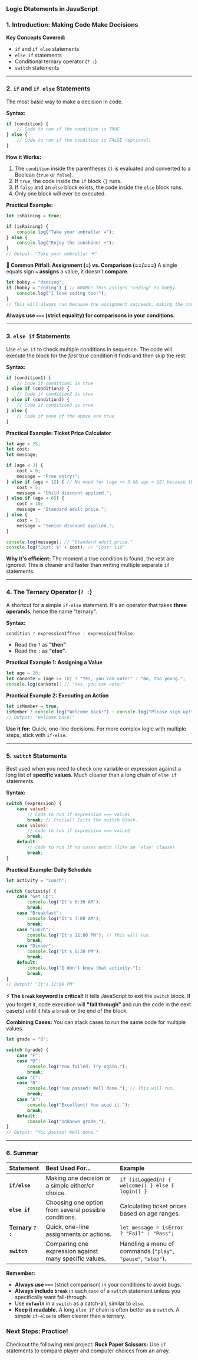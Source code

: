 ### **Logic Dtatements in JavaScript**

### **1. Introduction: Making Code Make Decisions**

**Key Concepts Covered:**
- `if` and `if else` statements
- `else if` statements
- Conditional ternary operator (`? :`)
- `switch` statements

---

### **2. `if` and `if else` Statements**
The most basic way to make a decision in code.

**Syntax:**
```javascript
if (condition) {
    // Code to run if the condition is TRUE
} else {
    // Code to run if the condition is FALSE (optional)
}
```

**How it Works:**
1. The `condition` inside the parentheses `()` is evaluated and converted to a Boolean (`true` or `false`).
2. If `true`, the code inside the `if` block `{}` runs.
3. If `false` and an `else` block exists, the code inside the `else` block runs.
4. Only one block will ever be executed.

**Practical Example:**
```javascript
let isRaining = true;

if (isRaining) {
    console.log("Take your umbrella! ☔");
} else {
    console.log("Enjoy the sunshine! ☀️");
}
// Output: "Take your umbrella! ☔"
```

**🚨 Common Pitfall: Assignment (=) vs. Comparison (==/===)**
A single equals sign `=` **assigns** a value, it doesn't **compare**.
```javascript
let hobby = "dancing";
if (hobby = "coding") { // WRONG! This assigns "coding" to hobby.
    console.log("I love coding too!");
}
// This will always run because the assignment succeeds, making the condition truthy.
```
**Always use `===` (strict equality) for comparisons in your conditions.**

---

### **3. `else if` Statements**
Use `else if` to check multiple conditions in sequence. The code will execute the block for the *first* true condition it finds and then skip the rest.

**Syntax:**
```javascript
if (condition1) {
    // Code if condition1 is true
} else if (condition2) {
    // Code if condition2 is true
} else if (condition3) {
    // Code if condition3 is true
} else {
    // Code if none of the above are true
}
```

**Practical Example: Ticket Price Calculator**
```javascript
let age = 25;
let cost;
let message;

if (age < 3) {
    cost = 0;
    message = "Free entry!";
} else if (age < 12) { // No need for (age >= 3 && age < 12) because the first 'if' already caught younger ages.
    cost = 5;
    message = "Child discount applied.";
} else if (age < 65) {
    cost = 10;
    message = "Standard adult price.";
} else {
    cost = 7;
    message = "Senior discount applied.";
}

console.log(message); // "Standard adult price."
console.log("Cost: $" + cost); // "Cost: $10"
```

**Why it's efficient:** The moment a true condition is found, the rest are ignored. This is cleaner and faster than writing multiple separate `if` statements.

---

### **4. The Ternary Operator (`? :`)**
A shortcut for a simple `if-else` statement. It's an operator that takes **three operands**, hence the name "ternary".

**Syntax:**
```javascript
condition ? expressionIfTrue : expressionIfFalse;
```
- Read the `?` as **"then"**.
- Read the `:` as **"else"**.

**Practical Example 1: Assigning a Value**
```javascript
let age = 20;
let canVote = (age >= 18) ? "Yes, you can vote!" : "No, too young.";
console.log(canVote); // "Yes, you can vote!"
```

**Practical Example 2: Executing an Action**
```javascript
let isMember = true;
isMember ? console.log("Welcome back!") : console.log("Please sign up!");
// Output: "Welcome back!"
```

**Use it for:** Quick, one-line decisions. For more complex logic with multiple steps, stick with `if-else`.

---

### **5. `switch` Statements**
Best used when you need to check one variable or expression against a long list of **specific values**. Much cleaner than a long chain of `else if` statements.

**Syntax:**
```javascript
switch (expression) {
    case value1:
        // Code to run if expression === value1
        break; // Crucial! Exits the switch block.
    case value2:
        // Code to run if expression === value2
        break;
    default:
        // Code to run if no cases match (like an 'else' clause)
        break;
}
```

**Practical Example: Daily Schedule**
```javascript
let activity = "Lunch";

switch (activity) {
    case "Get up":
        console.log("It's 6:30 AM");
        break;
    case "Breakfast":
        console.log("It's 7:00 AM");
        break;
    case "Lunch":
        console.log("It's 12:00 PM"); // This will run.
        break;
    case "Dinner":
        console.log("It's 6:30 PM");
        break;
    default:
        console.log("I don't know that activity.");
        break;
}
// Output: "It's 12:00 PM"
```

**⚡ The `break` keyword is critical!** It tells JavaScript to exit the `switch` block. If you forget it, code execution will **"fall through"** and run the code in the next case(s) until it hits a `break` or the end of the block.

**Combining Cases:** You can stack cases to run the same code for multiple values.
```javascript
let grade = "B";

switch (grade) {
    case "F":
    case "D":
        console.log("You failed. Try again.");
        break;
    case "C":
    case "B":
        console.log("You passed! Well done."); // This will run.
        break;
    case "A":
        console.log("Excellent! You aced it.");
        break;
    default:
        console.log("Unknown grade.");
}
// Output: "You passed! Well done."
```

---

### **6. Summar**

| Statement | Best Used For... | Example |
| :--- | :--- | :--- |
| **`if/else`** | Making one decision or a simple either/or choice. | `if (isLoggedIn) { welcome() } else { login() }` |
| **`else if`** | Choosing one option from several possible conditions. | Calculating ticket prices based on age ranges. |
| **Ternary `? :`** | Quick, one-line assignments or actions. | `let message = isError ? "Fail" : "Pass";` |
| **`switch`** | Comparing one expression against many specific values. | Handling a menu of commands (`"play"`, `"pause"`, `"stop"`). |

**Remember:**
- **Always use `===`** (strict comparison) in your conditions to avoid bugs.
- **Always include `break`** in each `case` of a `switch` statement unless you specifically want fall-through.
- Use **`default`** in a `switch` as a catch-all, similar to `else`.
- **Keep it readable.** A long `else if` chain is often better as a `switch`. A simple `if-else` is often clearer than a ternary.

### **Next Steps: Practice!**
Checkout the following mini project:
**Rock Paper Scissors:** Use `if` statements to compare player and computer choices from an array.

